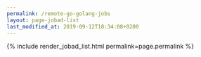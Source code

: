 ```yaml
---
permalink: /remote-go-golang-jobs
layout: page-jobad-list
last_modified_at: 2019-09-12T18:34:08+0200
---
```

{% include render_jobad_list.html permalink=page.permalink %}
